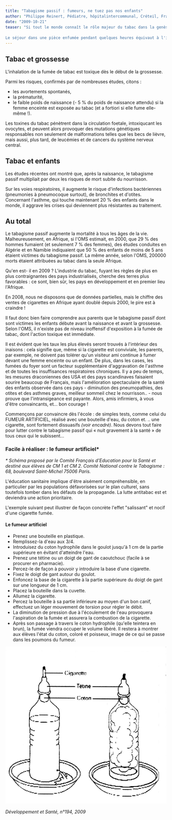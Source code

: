 ```yaml
---
title: "Tabagisme passif : fumeurs, ne tuez pas nos enfants"
author: "Philippe Reinert, Pédiatre, hôpitalintercommunal, Créteil, France "
date: "2009-10-21"
teaser: "Si tout le monde connaît le rôle majeur du tabac dans la genèse de certains cancers, celui du poumon surtout, mais aussi de la sphère ORL, de la vessie - sans oublier d'autres pathologies : hypertension artérielle, ulcère gastro-duodénal, artérite, etc. - les conséquences du tabagisme passif, en particulier chez le jeune enfant, sont aussi insidieuses que dramatiques. Ainsi, la fumée dégagée par l'extrémité de la cigarette est plus polluante que la fumée inhalée parce que plus riche en goudrons, en oxyde de carbone, en ammoniaque et en substances cancérigènes.

Le séjour dans une pièce enfumée pendant quelques heures équivaut à l'inhalation de cinq cigarettes par jour, ce qui augmente considérablement le risque de cancer du poumon 30 ans plus tard."
---
```


## Tabac et grossesse

L'inhalation de la fumée de tabac est toxique dès le début de la grossesse.

Parmi les risques, confirmés par de nombreuses études, citons :

*   les avortements spontanés,
*   la prématurité,
*   le faible poids de naissance (- 5 % du poids de nais­sance attendu) si la femme enceinte est exposée au tabac (et a fortiori si elle fume elle-même !).

Les toxines du tabac pénètrent dans la circulation foetale, intoxiqucant les ovocytes, et peuvent alors provoquer des mutations génétiques responsables non seulement de malformations telles que les becs de lièvre, mais aussi, plus tard, de leucémies et de cancers du système nerveux central.

## Tabac et enfants

Les études récentes ont montré que, après la nais­sance, le tabagisme passif multipliait par deux les risques de mort subite du nourrisson.

Sur les voies respiratoires, il augmente le risque d'infections bactériennes (pneumonies à pneumo­coque surtout), de bronchites et d'otites. Concernant l'asthme, qui touche maintenant 20 % des enfants dans le monde, il aggrave les crises qui deviennent plus résistantes au traitement.

## Au total

Le tabagisme passif augmente la mortalité à tous les âges de la vie. Malheureusement, en Afrique, si l'OMS estimait, en 2000, que 29 % des hommes fumaient (et seulement 7 % des femmes), des études conduites en Algérie et en Namibie indi­quaient que 50 % des enfants de moins de 5 ans étaient victimes du tabagisme passif. La même année, selon l'OMS, 200000 morts étaient attribuées au tabac dans la seule Afrique.

Qu'en est- il en 2009 ? L'industrie du tabac, fuyant les règles de plus en plus contraignantes des pays industrialisés, cherche des terres plus favorables : ce sont, bien sûr, les pays en développement et en premier lieu l'Afrique.

En 2008, nous ne disposons que de données partielles, mais le chiffre des ventes de cigarettes en Afrique ayant doublé depuis 2000, le pire est à craindre !

Il faut donc bien faire comprendre aux parents que le tabagisme passif dont sont victimes les enfants débute avant la naissance et avant la grossesse. Selon l'OMS, il n'existe pas de niveau inoffensif d'exposition à la fumée de tabac, dont l'action toxique est immédiate.

Il est évident que les taux les plus élevés seront trou­vés à l'intérieur des inaisons : cela signifie que, même si la cigarette est conviviale, les parents, par exemple, ne doivent pas tolérer qu'un visiteur ami continue à fumer devant une femme enceinte ou un enfant. De plus, dans les cases, les fumées du foyer sont un facteur supplémentaire d'aggravation de l'asthme et de toutes les insuffisances respiratoires chroniques. Il y a peu de temps, les mesures draconiennes des USA et des pays scandinaves faisaient sourire beau­coup de Français, mais l'amélioration spectaculaire de la santé des enfants observée dans ces pays - diminution des pneumopathies, des otites et des asthmes graves, meilleur sommeil chez le nourris­son.. - nous prouve que l'intransigeance est payante. Alors, amis infirmiers, à vous d'être convaincants, et... bon courage !

Commençons par convaincre dès l'école : de simples tests, comme celui du FUMEUR ARTIFI­CIEL, réalisé avec une bouteille d'eau, du coton et. .. une cigarette, sont fortement dissuasifs _(voir encadré)_. Nous devons tout faire pour lutter contre le tabagisme passif qui « nuit gravement à la santé » de tous ceux qui le subissent...

### **Facile à réaliser : le fumeur artificiel***

_* Schéma proposé par le Comité Français d'Education pour la Santé et destiné aux élèves de CM 1 et CM 2. Comité National contre le Tabagisme : 68, boulevard Saint-Michel 75006 Paris._

L'éducation sanitaire implique d'être aisément compréhensible, en particulier par les populations défavorisées sur le plan culturel, sans toutefois tomber dans les défauts de la propagande. La lutte antitabac est et deviendra une action prioritaire.

L'exemple suivant peut illustrer de façon concrète l'effet "salissant" et nocif d'une cigarette fumée.

#### Le fumeur artificiel

*   Prenez une bouteille en plastique.  
*   Remplissez-la d'eau aux 3/4.  
*   Introduisez du coton hydrophile dans le goulot jusqu'à 1 cm de la partie supérieure en évitant d'atteindre l'eau.  
*   Prenez une tétine ou un doigt de gant de caout­chouc (facile à se procurer en pharmacie).  
*   Percez-le de façon à pouvoir y introduire la base d'une cigarette.  
*   Fixez le doigt de gant autour du goulot.  
*   Enfoncez la base de la cigarette à la partie supé­rieure du doigt de gant sur une longueur de 1 cm.  
*   Placez la bouteille dans la cuvette.  
*   Allumez la cigarette.  
*   Percez la bouteille à sa partie inférieure au moyen d'un bon canif, effectuez un léger mou­vement de torsion pour régler le débit.  
*   La diminution de pression due à l'écoulement de l'eau provoquera l'aspiration de la fumée et assurera la combustion de la cigarette.  
*   Après son passage à travers le coton hydrophile (qu'elle teintera en brun), la fumée viendra occu­per le volume libéré. Il restera à montrer aux élèves l'état du coton, coloré et poisseux, image de ce qui se passe dans les poumons du fumeur.


![](i2100-1.jpg)


_Développement et Santé, n°194, 2009_